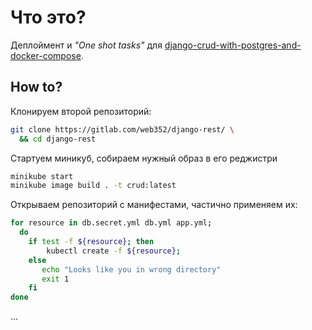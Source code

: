 # Что это?

Деплоймент и _"One shot tasks"_ для [django-crud-with-postgres-and-docker-compose](https://gitlab.com/web352/django-rest/).

## How to? 
Клонируем второй репозиторий:
```bash
git clone https://gitlab.com/web352/django-rest/ \
  && cd django-rest 
```
Стартуем миникуб, собираем нужный образ в его реджистри
```bash
minikube start
minikube image build . -t crud:latest
```
Открываем репозиторий с манифестами, частично применяем их:
```bash
for resource in db.secret.yml db.yml app.yml;
  do 
    if test -f ${resource}; then
        kubectl create -f ${resource};
    else
       echo "Looks like you in wrong directory"
       exit 1
    fi
done
```
...